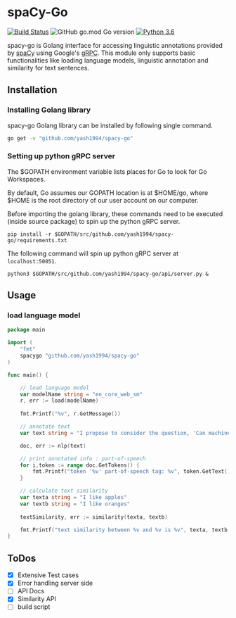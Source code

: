# spaCy-Go

[![Build Status](https://travis-ci.org/yash1994/spacy-go.svg?branch=master)](https://travis-ci.org/yash1994/spacy-go)
![GitHub go.mod Go version](https://img.shields.io/github/go-mod/go-version/yash1994/spacy-go)
[![Python 3.6](https://img.shields.io/badge/python-3.6-blue.svg)](https://www.python.org/downloads/release/python-360/)

spacy-go is Golang interface for accessing linguistic annotations provided by
[spaCy](https://spacy.io) using Google's [gRPC](https://grpc.io/). This module only supports basic functionalities like loading language models, linguistic annotation and similarity for text sentences.

## Installation

### Installing Golang library

spacy-go Golang library can be installed by following single command.

```bash
go get -v "github.com/yash1994/spacy-go"
```

### Setting up python gRPC server

The $GOPATH environment variable lists places for Go to look for Go Workspaces.

By default, Go assumes our GOPATH location is at $HOME/go, where $HOME is the root directory of our user account on our computer.

Before importing the golang library, these commands need to be executed (inside source package) to spin up the python gRPC server.

`pip install -r $GOPATH/src/github.com/yash1994/spacy-go/requirements.txt`

The following command will spin up python gRPC server at `localhost:50051`.

`python3 $GOPATH/src/github.com/yash1994/spacy-go/api/server.py &`

## Usage

### load language model

```Go
package main

import (
    "fmt"
    spacygo "github.com/yash1994/spacy-go"
)

func main() {

    // load language model
    var modelName string = "en_core_web_sm"
    r, err := load(modelName)
    
    fmt.Printf("%v", r.GetMessage())

    // annotate text
    var text string = "I propose to consider the question, 'Can machines think?"

    doc, err := nlp(text)

    // print annotated info : part-of-speech
    for i,token := range doc.GetTokens() {
        fmt.Printf("token '%v' part-of-speech tag: %v", token.GetText(),token.GetPos())
    }

    // calculate text similarity
    var texta string = "I like apples"
    var textb string = "I like oranges"
    
    textSimilarity, err := similarity(texta, textb)

    fmt.Printf("text similarity between %v and %v is %v", texta, textb, textSimilarity.GetSimilarity())
}
```

## ToDos
* [x] Extensive Test cases
* [x] Error handling server side
* [ ] API Docs
* [x] Similarity API
* [ ] build script
